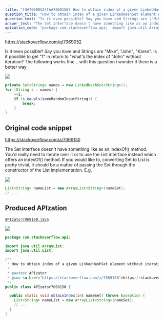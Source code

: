 ```yaml
---
title: "[Q#7069052][A#7069150] How to obtain index of a given LinkedHashSet element without iteration?"
question_title: "How to obtain index of a given LinkedHashSet element without iteration?"
question_text: "Is it even possible? Say you have and Strings are \"Mike\", \"John\", \"Karen\". Is it possible to get \"1\" in return to \"what's the index of \"John\" without iteration? The following works fine .. with this question i wonder if there is a better way"
answer_text: "The Set interface doesn't have something like as an indexOf() method. You'd really need to iterate over it or to use the List interface instead which offers an indexOf() method. If you would like to, converting Set to List is pretty trivial, it should be a matter of passing the Set through the constructor of the List implementation. E.g."
apization_code: "package com.stackoverflow.api;  import java.util.ArrayList; import java.util.List;  /**  * How to obtain index of a given LinkedHashSet element without iteration?  *  * @author APIzator  * @see <a href=\"https://stackoverflow.com/a/7069150\">https://stackoverflow.com/a/7069150</a>  */ public class APIzator7069150 {    public static void obtainIndex(int nameSet) throws Exception {     List<String> nameList = new ArrayList<String>(nameSet);     // ...   } }"
---
```


https://stackoverflow.com/q/7069052

Is it even possible?
Say you have
and Strings are &quot;Mike&quot;, &quot;John&quot;, &quot;Karen&quot;.
Is it possible to get &quot;1&quot; in return to &quot;what&#x27;s the index of &quot;John&quot; without iteration?
The following works fine .. with this question i wonder if there is a better way


<div class="code-logo"><img src="/stackoverflow.png" /></div>

```java
private Set<String> names = new LinkedHashSet<String>();
for (String s : names) {
    ++i;
    if (s.equals(someRandomInputString)) {
        break;
    }
}
```


## Original code snippet

https://stackoverflow.com/a/7069150

The Set interface doesn&#x27;t have something like as an indexOf() method. You&#x27;d really need to iterate over it or to use the List interface instead which offers an indexOf() method.
If you would like to, converting Set to List is pretty trivial, it should be a matter of passing the Set through the constructor of the List implementation. E.g.

<div class="code-logo"><img src="/stackoverflow.png" /></div>

```java
List<String> nameList = new ArrayList<String>(nameSet);
// ...
```

## Produced APIzation

[`APIzator7069150.java`](https://github.com/pasqualesalza/apization-temp-data/raw/master/search/APIzator7069150.java)

<div class="code-logo"><img src="/apizator.png" /></div>

```java
package com.stackoverflow.api;

import java.util.ArrayList;
import java.util.List;

/**
 * How to obtain index of a given LinkedHashSet element without iteration?
 *
 * @author APIzator
 * @see <a href="https://stackoverflow.com/a/7069150">https://stackoverflow.com/a/7069150</a>
 */
public class APIzator7069150 {

  public static void obtainIndex(int nameSet) throws Exception {
    List<String> nameList = new ArrayList<String>(nameSet);
    // ...
  }
}

```